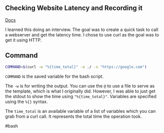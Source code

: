 ## Checking Website Latency and Recording it

[Docs](https://curl.se/docs/manpage.html)

I learned this doing an interview. The goal was to create a quick task to call a webserver and get the latency time. I chose to use curl as the goal was to get it using HTTP.

## Command

```bash
COMMAND=$(curl -w "%{time_total}" -o ./ -s "https://google.com")
```

`COMMAND` is the saved variable for the bash script.

The `-w` is for writing the output. You can use the `@` to use a file to serve as the template, which is what I originally did. However, I was able to just get the stdout to show the time using `"%{time_total}"`. Variables are specified using the `%{}` syntax.

The `time_total` is an available variable of a list of variables which you can grab from a curl call. It represents the total time the operation took.

#bash